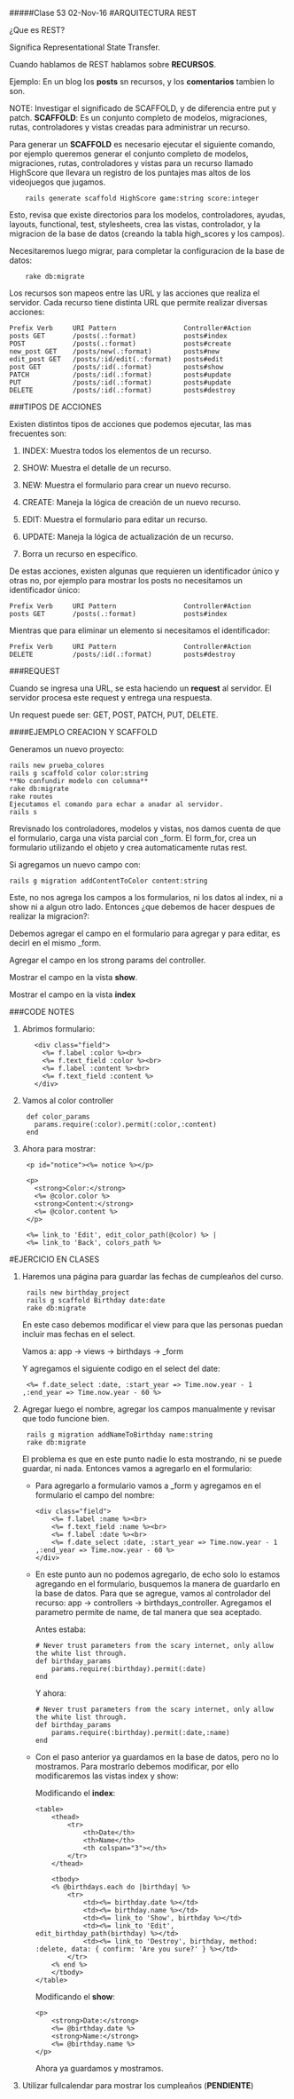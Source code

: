 #####Clase 53
02-Nov-16
#ARQUITECTURA REST

¿Que es REST?

Significa Representational State Transfer.

Cuando hablamos de REST hablamos sobre **RECURSOS**.

Ejemplo: En un blog los **posts** sn recursos, y los **comentarios** tambien lo son.


NOTE: Investigar el significado de SCAFFOLD, y de diferencia entre put y patch.
**SCAFFOLD**: Es un conjunto completo de modelos, migraciones, rutas, controladores y vistas creadas para administrar un recurso.

Para generar un **SCAFFOLD** es necesario ejecutar el siguiente comando, por ejemplo queremos generar el conjunto completo de modelos, migraciones, rutas, controladores y vistas para un recurso llamado HighScore que llevara un registro de los puntajes mas altos de los videojuegos que jugamos.

		rails generate scaffold HighScore game:string score:integer

Esto, revisa que existe directorios para los modelos, controladores, ayudas, layouts, functional, test, stylesheets, crea las vistas, controlador, y la migracion de la base de datos (creando la tabla high_scores y los campos).

Necesitaremos luego migrar, para completar la configuracion de la base de datos:

		rake db:migrate

Los recursos son mapeos entre las URL y las acciones que realiza el servidor. Cada recurso tiene distinta URL que permite realizar diversas acciones:

	Prefix Verb		URI Pattern					Controller#Action
	posts GET 		/posts(.:format)			posts#index
	POST 			/posts(.:format)			posts#create
	new_post GET 	/posts/new(.:format)		posts#new
	edit_post GET 	/posts/:id/edit(.:format)	posts#edit
	post GET 		/posts/:id(.:format)		posts#show
	PATCH 			/posts/:id(.:format)		posts#update
	PUT 			/posts/:id(.:format)		posts#update
	DELETE 			/posts/:id(.:format)		posts#destroy

###TIPOS DE ACCIONES

Existen distintos tipos de acciones que podemos ejecutar, las mas frecuentes son:

1. INDEX: Muestra todos los elementos de un recurso.

2. SHOW: Muestra el detalle de un recurso.

3. NEW: Muestra el formulario para crear un nuevo recurso.

4. CREATE: Maneja la lógica de creación de un nuevo recurso.

5. EDIT: Muestra el formulario para editar un recurso.

6. UPDATE: Maneja la lógica de actualización de un recurso.

7. Borra un recurso en específico.

De estas acciones, existen algunas que requieren un identificador único y otras no, por ejemplo para mostrar los posts no necesitamos un identificador único:

	Prefix Verb		URI Pattern					Controller#Action
	posts GET 		/posts(.:format)			posts#index

Mientras que para eliminar un elemento si necesitamos el identificador:

	Prefix Verb		URI Pattern					Controller#Action
	DELETE 			/posts/:id(.:format)		posts#destroy


###REQUEST

Cuando se ingresa una URL, se esta haciendo un **request** al servidor. El servidor procesa este request y entrega una respuesta.

Un request puede ser: GET, POST, PATCH, PUT, DELETE.


####EJEMPLO CREACION Y SCAFFOLD

Generamos un nuevo proyecto:

	rails new prueba_colores
	rails g scaffold color color:string
	**No confundir modelo con columna**
	rake db:migrate
	rake routes
	Ejecutamos el comando para echar a anadar al servidor.
	rails s

Rrevisnado los controladores, modelos y vistas, nos damos cuenta de que el formulario, carga una vista parcial con _form. El form_for, crea un formulario utilizando el objeto y crea automaticamente rutas rest.


Si agregamos un nuevo campo con:

	rails g migration addContentToColor content:string

Este, no nos agrega los campos a los formularios, ni los datos al index, ni a show ni a algun otro lado. Entonces ¿que debemos de hacer despues de realizar la migracion?:

Debemos agregar el campo en el formulario para agregar y para editar, es decirl en el mismo _form.

Agregar el campo en los strong params del controller.

Mostrar el campo en la vista **show**.

Mostrar el campo en la vista **index**


###CODE NOTES

1. Abrimos formulario:

		  <div class="field">
		    <%= f.label :color %><br>
		    <%= f.text_field :color %><br>
		    <%= f.label :content %><br>
		    <%= f.text_field :content %>
		  </div>


2. Vamos al color controller 

	    def color_params
	      params.require(:color).permit(:color,:content)
	    end

3. Ahora para mostrar:

		<p id="notice"><%= notice %></p>

		<p>
		  <strong>Color:</strong>
		  <%= @color.color %>
		  <strong>Content:</strong>
		  <%= @color.content %>
		</p>

		<%= link_to 'Edit', edit_color_path(@color) %> |
		<%= link_to 'Back', colors_path %>

#EJERCICIO EN CLASES

1. Haremos una página para guardar las fechas de cumpleaños del curso.

		rails new birthday_project
		rails g scaffold Birthday date:date
		rake db:migrate

	En este caso debemos modificar el view para que las personas puedan incluir mas fechas en el select.

	Vamos a: app -> views -> birthdays -> _form

	Y agregamos el siguiente codigo en el select del date:

		<%= f.date_select :date, :start_year => Time.now.year - 1 ,:end_year => Time.now.year - 60 %>

2. Agregar luego el nombre, agregar los campos manualmente y revisar que todo funcione bien.

		rails g migration addNameToBirthday name:string
		rake db:migrate

	El problema es que en este punto nadie lo esta mostrando, ni se puede guardar, ni nada. Entonces vamos a agregarlo en el formulario:

	-	Para agregarlo a formulario vamos a _form y agregamos en el formulario el campo del nombre:

			<div class="field">
				<%= f.label :name %><br>
				<%= f.text_field :name %><br>
				<%= f.label :date %><br>
				<%= f.date_select :date, :start_year => Time.now.year - 1 ,:end_year => Time.now.year - 60 %>
			</div>

	-	En este punto aun no podemos agregarlo, de echo solo lo estamos agregando en el formulario, busquemos la manera de guardarlo en la base de datos. Para que se agregue, vamos al controlador del recurso: app -> controllers -> birthdays_controller. Agregamos el parametro permite de name, de tal manera que sea aceptado.

		Antes estaba:

			# Never trust parameters from the scary internet, only allow the white list through.
			def birthday_params
				params.require(:birthday).permit(:date)
			end

		Y ahora:

			# Never trust parameters from the scary internet, only allow the white list through.
			def birthday_params
				params.require(:birthday).permit(:date,:name)
			end

	-	Con el paso anterior ya guardamos en la base de datos, pero no lo mostramos. Para mostrarlo debemos modificar, por ello modificaremos las vistas index y show:

		Modificando el **index**:

			<table>
				<thead>
					<tr>
						<th>Date</th>
						<th>Name</th>
						<th colspan="3"></th>
					</tr>
				</thead>

				<tbody>
				<% @birthdays.each do |birthday| %>
					<tr>
						<td><%= birthday.date %></td>
						<td><%= birthday.name %></td>
						<td><%= link_to 'Show', birthday %></td>
						<td><%= link_to 'Edit', edit_birthday_path(birthday) %></td>
						<td><%= link_to 'Destroy', birthday, method: :delete, data: { confirm: 'Are you sure?' } %></td>
					</tr>
				<% end %>
				</tbody>
			</table>

		Modificando el **show**:

			<p>
				<strong>Date:</strong>
				<%= @birthday.date %>
				<strong>Name:</strong>
				<%= @birthday.name %>
			</p>

		Ahora ya guardamos y mostramos.

3. Utilizar fullcalendar para mostrar los cumpleaños (**PENDIENTE**)

